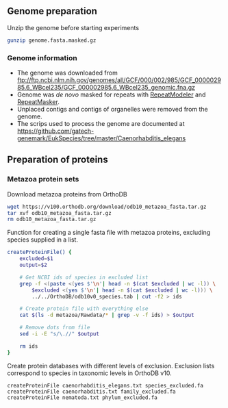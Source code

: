 ## Genome preparation

Unzip the genome before starting experiments

```bash
gunzip genome.fasta.masked.gz
```
### Genome information

* The genome was downloaded from ftp://ftp.ncbi.nlm.nih.gov/genomes/all/GCF/000/002/985/GCF_000002985.6_WBcel235/GCF_000002985.6_WBcel235_genomic.fna.gz
* Genome was _de novo_ masked for repeats with [RepeatModeler](http://www.repeatmasker.org/RepeatModeler/) and [RepeatMasker](http://www.repeatmasker.org/RMDownload.html).
* Unplaced contigs and contigs of organelles were removed from the genome.
* The scrips used to process the genome are documented at https://github.com/gatech-genemark/EukSpecies/tree/master/Caenorhabditis_elegans

## Preparation of proteins

### Metazoa protein sets

Download metazoa proteins from OrthoDB

```bash
wget https://v100.orthodb.org/download/odb10_metazoa_fasta.tar.gz
tar xvf odb10_metazoa_fasta.tar.gz
rm odb10_metazoa_fasta.tar.gz
```

Function for creating a single fasta file with metazoa proteins, excluding
species supplied in a list.

```bash
createProteinFile() {
    excluded=$1
    output=$2

    # Get NCBI ids of species in excluded list
    grep -f <(paste <(yes $'\n'| head -n $(cat $excluded | wc -l)) \
        $excluded <(yes $'\n'| head -n $(cat $excluded | wc -l))) \
        ../../OrthoDB/odb10v0_species.tab | cut -f2 > ids

    # Create protein file with everything else
    cat $(ls -d metazoa/Rawdata/* | grep -v -f ids) > $output

    # Remove dots from file
    sed -i -E "s/\.//" $output

    rm ids
}
```

Create protein databases with different levels of exclusion. Exclusion lists
correspond to species in taxonomic levels in OrthoDB v10.

```
createProteinFile caenorhabditis_elegans.txt species_excluded.fa
createProteinFile caenorhabditis.txt family_excluded.fa
createProteinFile nematoda.txt phylum_excluded.fa
```
